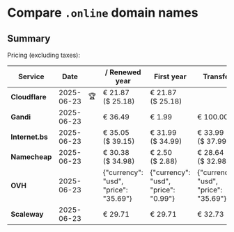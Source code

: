# Compare `.online` domain names

## Summary

Pricing (excluding taxes):

| Service | Date |  | / Renewed year | First year | Transfer | Restoration |
|--|--|--|--|--|--|--|
| **Cloudflare** | 2025-06-23 | 🏆 | € 21.87<br>($ 25.18) | € 21.87<br>($ 25.18) |  |  |
| **Gandi** | 2025-06-23 |  | € 36.49 | € 1.99 | € 100.00 | € 121.66 |
| **Internet.bs** | 2025-06-23 |  | € 35.05<br>($ 39.15) | € 31.99<br>($ 34.99) | € 33.99<br>($ 37.99) | € 95.75<br>($ 94.49) |
| **Namecheap** | 2025-06-23 |  | € 30.38<br>($ 34.98) | € 2.50<br>($ 2.88) | € 28.64<br>($ 32.98) |  |
| **OVH** | 2025-06-23 |  | {"currency": "usd", "price": "35.69"} | {"currency": "usd", "price": "0.99"} | {"currency": "usd", "price": "35.69"} |  |
| **Scaleway** | 2025-06-23 |  | € 29.71 | € 29.71 | € 32.73 | € 87.26 |

